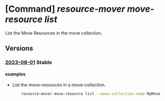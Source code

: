 # [Command] _resource-mover move-resource list_

List the Move Resources in the move collection.

## Versions

### [2023-08-01](/Resources/mgmt-plane/L3N1YnNjcmlwdGlvbnMve30vcmVzb3VyY2Vncm91cHMve30vcHJvdmlkZXJzL21pY3Jvc29mdC5taWdyYXRlL21vdmVjb2xsZWN0aW9ucy97fS9tb3ZlcmVzb3VyY2Vz/2023-08-01.xml) **Stable**

<!-- mgmt-plane /subscriptions/{}/resourcegroups/{}/providers/microsoft.migrate/movecollections/{}/moveresources 2023-08-01 -->

#### examples

- List the move-resources in a move-collection.
    ```bash
        resource-mover move-resource list --move-collection-name MyMoveCollection --resource-group MyResourceGroup
    ```
